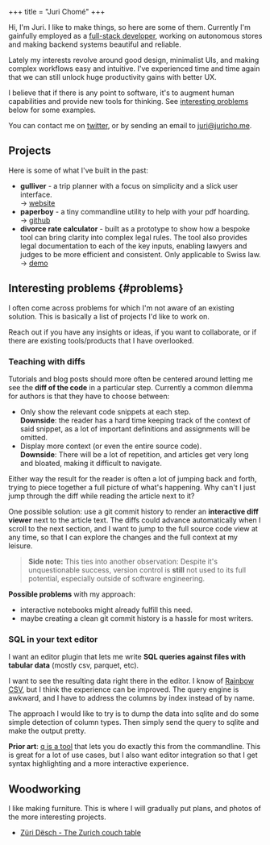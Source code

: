+++
title = "Juri Chomé"
+++


Hi, I'm Juri. I like to make things, so here are some of them. Currently I'm gainfully employed as a [full-stack developer](https://valora.digital/), working on autonomous stores and making backend systems beautiful and reliable.

Lately my interests revolve around good design, minimalist UIs, and making complex workflows easy and intuitive. I've experienced time and time again that we can still unlock huge productivity gains with better UX.

I believe that if there is any point to software, it's to augment human capabilities and provide new tools for thinking. See [interesting problems](#problems) below for some examples.

You can contact me on [twitter](https://twitter.com/jurichome), or by sending an email to [juri@juricho.me](mailto:juri@juricho.me).


## Projects

Here is some of what I've built in the past:

- **gulliver** - a trip planner with a focus on simplicity and a slick user interface.
<br/>→ [website](https://gllvr.com)
- **paperboy** - a tiny commandline utility to help with your pdf hoarding.
<br/>→ [github](https://github.com/2mol/pboy)
- **divorce rate calculator** - built as a prototype to show how a bespoke tool can bring clarity into complex legal rules. The tool also provides legal documentation to each of the key inputs, enabling lawyers and judges to be more efficient and consistent. Only applicable to Swiss law.
<br/>→ [demo](https://2mol.gitlab.io/urechner)


## Interesting problems {#problems}

I often come across problems for which I'm not aware of an existing solution. This is basically a list of projects I'd like to work on.

Reach out if you have any insights or ideas, if you want to collaborate, or if there are existing tools/products that I have overlooked.


### Teaching with diffs

Tutorials and blog posts should more often be centered around letting me see the **diff of the code** in a particular step. Currently a common dilemma for authors is that they have to choose between:

- Only show the relevant code snippets at each step.
<br/>**Downside**: the reader has a hard time keeping track of the context of said snippet, as a lot of important definitions and assignments will be omitted.
- Display more context (or even the entire source code).
<br/>**Downside**: There will be a lot of repetition, and articles get very long and bloated, making it difficult to navigate.

Either way the result for the reader is often a lot of jumping back and forth, trying to piece together a full picture of what's happening. Why can't I just jump through the diff while reading the article next to it?

One possible solution: use a git commit history to render an **interactive diff viewer** next to the article text. The diffs could advance automatically when I scroll to the next section, and I want to jump to the full source code view at any time, so that I can explore the changes and the full context at my leisure.

> **Side note:** This ties into another observation: Despite it's unquestionable success, version control is **still** not used to its full potential, especially outside of software engineering.

**Possible problems** with my approach:

- interactive notebooks might already fulfill this need.
- maybe creating a clean git commit history is a hassle for most writers.


### SQL in your text editor

I want an editor plugin that lets me write **SQL queries against files with tabular data** (mostly csv, parquet, etc).

I want to see the resulting data right there in the editor. I know of [Rainbow CSV](https://marketplace.visualstudio.com/items?itemName=mechatroner.rainbow-csv), but I think the experience can be improved. The query engine is awkward, and I have to address the columns by index instead of by name.

The approach I would like to try is to dump the data into sqlite and do some simple detection of column types. Then simply send the query to sqlite and make the output pretty.

**Prior art**: [q is a tool](http://harelba.github.io/q/) that lets you do exactly this from the commandline. This is great for a lot of use cases, but I also want editor integration so that I get syntax highlighting and a more interactive experience.


## Woodworking

I like making furniture. This is where I will gradually put plans, and photos of the more interesting projects.

- [Züri Dësch - The Zurich couch table](/zurich-table)
